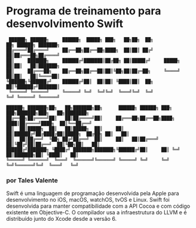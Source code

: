 # Programa de treinamento para desenvolvimento Swift
                                                                                                                                                     
```                                                                                                                                   
 ██████╗ ██████╗     ██████╗  █████╗ ███╗   ██╗██╗  ██╗              ██╗ ██████╗ ███████╗       
██╔════╝██╔════╝     ██╔══██╗██╔══██╗████╗  ██║██║ ██╔╝              ██║██╔═══██╗██╔════╝       
██║     ███████╗     ██████╔╝███████║██╔██╗ ██║█████╔╝     █████╗    ██║██║   ██║███████╗       
██║     ██╔═══██╗    ██╔══██╗██╔══██║██║╚██╗██║██╔═██╗     ╚════╝    ██║██║   ██║╚════██║       
╚██████╗╚██████╔╝    ██████╔╝██║  ██║██║ ╚████║██║  ██╗              ██║╚██████╔╝███████║       
 ╚═════╝ ╚═════╝     ╚═════╝ ╚═╝  ╚═╝╚═╝  ╚═══╝╚═╝  ╚═╝              ╚═╝ ╚═════╝ ╚══════╝       
                                                                                                
██████╗ ███████╗██╗   ██╗███████╗██╗      ██████╗ ██████╗ ███╗   ███╗███████╗███╗   ██╗████████╗
██╔══██╗██╔════╝██║   ██║██╔════╝██║     ██╔═══██╗██╔══██╗████╗ ████║██╔════╝████╗  ██║╚══██╔══╝
██║  ██║█████╗  ██║   ██║█████╗  ██║     ██║   ██║██████╔╝██╔████╔██║█████╗  ██╔██╗ ██║   ██║
██║  ██║██╔══╝  ╚██╗ ██╔╝██╔══╝  ██║     ██║   ██║██╔═══╝ ██║╚██╔╝██║██╔══╝  ██║╚██╗██║   ██║
██████╔╝███████╗ ╚████╔╝ ███████╗███████╗╚██████╔╝██║     ██║ ╚═╝ ██║███████╗██║ ╚████║   ██║
╚═════╝ ╚══════╝  ╚═══╝  ╚══════╝╚══════╝ ╚═════╝ ╚═╝     ╚═╝     ╚═╝╚══════╝╚═╝  ╚═══╝   ╚═╝
```
### por Tales Valente

Swift é uma linguagem de programação desenvolvida pela Apple para desenvolvimento no iOS, macOS, watchOS, tvOS e Linux. Swift foi desenvolvida para manter compatibilidade com a API Cocoa e com código existente em Objective-C. O compilador usa a infraestrutura do LLVM e é distribuído junto do Xcode desde a versão 6.
	
